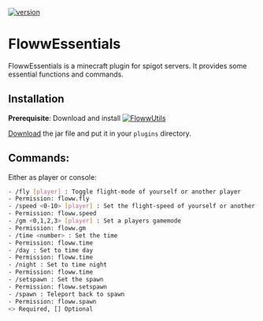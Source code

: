 [![version](https://img.shields.io/badge/Version-0.1.1-brightgreen)](https://gitlab.com/Kapitan_Floww/flowwutils/-/releases/0.1.0)

# FlowwEssentials

FlowwEssentials is a minecraft plugin for spigot servers. It provides some essential functions and commands.

## Installation

**Prerequisite**: Download and install [![FlowwUtils](https://img.shields.io/badge/-FlowwUtils-informational) ](https://gitlab.com/Kapitan_Floww/flowwutils)

[Download](https://gitlab.com/Kapitan_Floww/flowwessentials/-/releases) the jar file and put it in your `plugins` directory.

## Commands:
Either as player or console:
```bash
- /fly [player] : Toggle flight-mode of yourself or another player
- Permission: floww.fly
- /speed <0-10> [player] : Set the flight-speed of yourself or another player 
- Permission: floww.speed
- /gm <0,1,2,3> [player] : Set a players gamemode
- Permission: floww.gm
- /time <number> : Set the time
- Permission: floww.time
- /day : Set to time day
- Permission: floww.time
- /night : Set to time night
- Permission: floww.time
- /setspawn : Set the spawn
- Permission: floww.setspawn
- /spawn : Teleport back to spawn
- Permission: floww.spawn
<> Required, [] Optional
```

